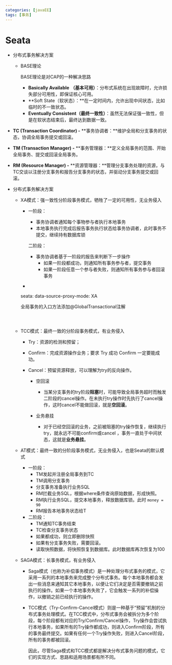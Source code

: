```yaml
---
categories: [javaEE]
tags: [事务]
---
```

# Seata

- 分布式事务解决方案

  - BASE理论

    BASE理论是对CAP的一种解决思路

    - **Basically Available** **（基本可用）**：分布式系统在出现故障时，允许损失部分可用性，即保证核心可用。
    - **Soft State（软状态）：**在一定时间内，允许出现中间状态，比如临时的不一致状态。
    - **Eventually Consistent（最终一致性）**：虽然无法保证强一致性，但是在软状态结束后，最终达到数据一致。

- **TC (Transaction Coordinator) -** **事务协调者：**维护全局和分支事务的状态，协调全局事务提交或回滚。

- **TM (Transaction Manager) -** **事务管理器：**定义全局事务的范围、开始全局事务、提交或回滚全局事务。

- **RM (Resource Manager) -** **资源管理器：**管理分支事务处理的资源，与TC交谈以注册分支事务和报告分支事务的状态，并驱动分支事务提交或回滚。

- 分布式事务解决方案

  - XA模式：强一致性分阶段事务模式，牺牲了一定的可用性，无业务侵入

    - 一阶段：

      - 事务协调者通知每个事物参与者执行本地事务
      - 本地事务执行完成后报告事务执行状态给事务协调者，此时事务不提交，继续持有数据库锁

      二阶段：

      - 事务协调者基于一阶段的报告来判断下一步操作
        - 如果一阶段都成功，则通知所有事务参与者，提交事务
        - 如果一阶段任意一个参与者失败，则通知所有事务参与者回滚事务
    
    - ```
    seata:
        data-source-proxy-mode: XA
     
      全局事务的入口方法添加@GlobalTransactional注解
      ```
  
      
  
  - TCC模式：最终一致的分阶段事务模式，有业务侵入
  
    - Try：资源的检测和预留； 
  
    - Confirm：完成资源操作业务；要求 Try 成功 Confirm 一定要能成功。
  
    - Cancel：预留资源释放，可以理解为try的反向操作。
  
      - 空回滚
        - 当某分支事务的try阶段**阻塞**时，可能导致全局事务超时而触发二阶段的cancel操作。在未执行try操作时先执行了cancel操作，这时cancel不能做回滚，就是**空回滚**。
  
      - 业务悬挂
        - 对于已经空回滚的业务，之前被阻塞的try操作恢复，继续执行try，就永远不可能confirm或cancel ，事务一直处于中间状态，这就是**业务悬挂**。
  
  - AT模式：最终一致的分阶段事务模式，无业务侵入，也是Seata的默认模式
  
    - 一阶段：
      - TM发起并注册全局事务到TC
      - TM调用分支事务
      - 分支事务准备执行业务SQL
      - RM拦截业务SQL，根据where条件查询原始数据，形成快照。
      - RM执行业务SQL，提交本地事务，释放数据库锁。此时 `money = 90`
      - RM报告本地事务状态给T
    - 二阶段：
      - TM通知TC事务结束
      - TC检查分支事务状态
      - 如果都成功，则立即删除快照
      - 如果有分支事务失败，需要回滚。
      - 读取快照数据，将快照恢复到数据库。此时数据库再次恢复为100
  
  - SAGA模式：长事务模式，有业务侵入
  
    - Saga模式（也称为补偿事务模式）是一种处理分布式事务的模式，它采用一系列的本地事务来完成整个分布式事务。每个本地事务都会发出一些消息来通知其它本地事务，以便让它们决定是否需要撤销之前执行的操作。如果一个本地事务失败了，它会触发一系列的补偿操作，以撤销之前已经执行的操作。
  
    - TCC模式（Try-Confirm-Cancel模式）则是一种基于“预留”机制的分布式事务处理模式。在TCC模式中，分布式事务会被拆分为多个阶段，每个阶段都有对应的Try/Confirm/Cancel操作，Try操作会尝试执行本地事务，如果所有的Try操作都成功，则进入Confirm阶段，所有的事务最终提交。如果有任何一个Try操作失败，则进入Cancel阶段，所有的事务都被回滚。
  
      因此，尽管Saga模式和TCC模式都是解决分布式事务问题的模式，它们的实现方式、思路和适用场景都有所不同。